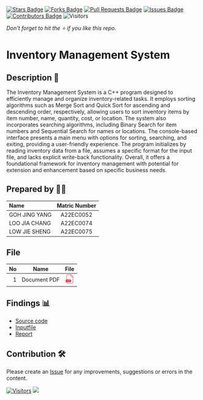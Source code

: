 [![Stars Badge](https://img.shields.io/github/stars/jjn7702/SECJ2013-DSA)](https://github.com/jjn7702/SECJ2013-DSA/Submission/Sample/stargazers)
[![Forks Badge](https://img.shields.io/github/forks/jjn7702/SECJ2013-DSA)](https://github.com/jjn7702/SECJ2013-DSA/Submission/Sample/network/members)
[![Pull Requests Badge](https://img.shields.io/github/issues-pr/jjn7702/SECJ2013-DSA)](https://github.com/jjn7702/SECJ2013-DSA/Submission/Sample/pulls)
[![Issues Badge](https://img.shields.io/github/issues/jjn7702/SECJ2013-DSA)](https://github.com/jjn7702/SECJ2013-DSA/Submission/Sample/issues)
[![Contributors Badge](https://img.shields.io/github/contributors/jjn7702/SECJ2013-DSA?color=2b9348)](https://github.com/jjn7702/SECJ2013-DSA/Submission/Sample/graphs/contributors)
![Visitors](https://api.visitorbadge.io/api/visitors?path=https%3A%2F%2Fgithub.com%2Fjjn7702%2FSECJ2013-DSA%2FSubmission%2FSample&labelColor=%23d9e3f0&countColor=%23697689&style=flat)

_Don't forget to hit the :star: if you like this repo._

# Inventory Management System

## Description 📝
The Inventory Management System is a C++ program designed to efficiently manage and organize inventory-related tasks. It employs sorting algorithms such as Merge Sort and Quick Sort for ascending and descending order, respectively, allowing users to sort inventory items by item number, name, quantity, cost, or location. The system also incorporates searching algorithms, including Binary Search for item numbers and Sequential Search for names or locations. The console-based interface presents a main menu with options for sorting, searching, and exiting, providing a user-friendly experience. The program initializes by reading inventory data from a file, assumes a specific format for the input file, and lacks explicit write-back functionality. Overall, it offers a foundational framework for inventory management with potential for extension and enhancement based on specific business needs.


## Prepared by 🧑‍💻

| Name             | Matric Number |
| :---------------- | :-------------: |
|  GOH JING YANG   |    A22EC0052    | 
|   LOO JIA CHANG    |   A22EC0074     |
|  LOW JIE SHENG    |   A22EC0075      | 

## File
| No | Name |File | 
| -----:| ----- | :------: | 
|1| Document PDF| <a href="https://github.com/jjn7702/SECJ2013-DSA/blob/main/Submission/sec02/Nothing/Assignment1/Assigment%201%20Group%20Nothing%20.pdf" ><img src="https://github.com/jjn7702/SECJ2013-DSA/blob/main/Submission/sec02/Nothing/Images/pdf64.png" width="24px" height="24px" ></a>|



## Findings 📊

- [Source code](https://github.com/jjn7702/SECJ2013-DSA/blob/main/Submission/sec02/Nothing/Assignment1/Assignment1.cpp)
- [Inputfile](https://github.com/jjn7702/SECJ2013-DSA/blob/main/Submission/sec02/Nothing/Assignment1/inventory.txt)
- [Report](https://liveutm-my.sharepoint.com/:w:/g/personal/gohyang_live_utm_my/EbJmJgSrYGVGoqGdawd4zv0BWrYCpVwkQh_qHuz98ZVKPQ?e=MN48xn)

## Contribution 🛠️
Please create an [Issue](https://github.com/jjn7702/SECJ2013-DSA/Submission/Sample/issues) for any improvements, suggestions or errors in the content.

[![Visitors](https://api.visitorbadge.io/api/visitors?path=https%3A%2F%2Fgithub.com%2Fjjn7702&labelColor=%23697689&countColor=%23555555&style=plastic)](https://visitorbadge.io/status?path=https%3A%2F%2Fgithub.com%2Fjjn7702)
![](https://hit.yhype.me/github/profile?user_id=81284918)

